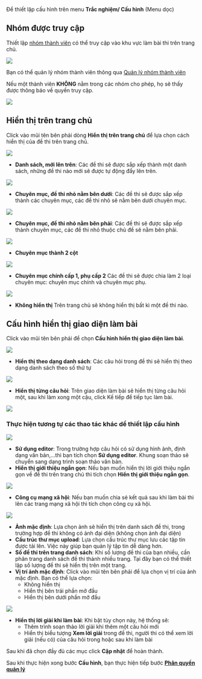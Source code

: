 Để thiết lập cấu hình trên menu **Trắc nghiệm/ Cấu hình** (Menu dọc)

## Nhóm được truy cập
 
Thiết lập [nhóm thành viên](/system/#quan-ly-nhom-thanh-vien) có thể truy cập vào khu vực làm bài thi trên trang chủ.

![](./images/test/cau-hinh-1.png)

Bạn có thể quản lý nhóm thành viên thông qua [Quản lý nhóm thành viên](/system/#quan-ly-nhom-thanh-vien)

Nếu một thành viên **KHÔNG** nằm trong các nhóm cho phép, họ sẽ thấy được thông báo về quyền truy cập.

![](./images/test/cau-hinh-15.png)

## Hiển thị trên trang chủ

Click vào mũi tên bên phải dòng **Hiển thị trên trang chủ** để lựa chọn cách hiển thị của đề thi trên trang chủ. 

![](./images/test/cau-hinh-2.png)

- **Danh sách, mới lên trên**: Các đề thi sẽ được sắp xếp thành một danh sách, những đề thi nào mới sẽ được tự động đẩy lên trên. 

![](./images/test/cau-hinh-3.png)

- **Chuyên mục, đề thi nhỏ nằm bên dưới**: Các đề thi sẽ được sắp xếp thành các chuyên mục, các đề thi nhỏ sẽ nằm bên dưới chuyên mục. 

![](./images/test/cau-hinh-4.png)

- **Chuyên mục, đề thi nhỏ nằm bên phải**: Các đề thi sẽ được sắp xếp thành chuyên mục, các đề thi nhỏ thuộc chủ đề sẽ nằm bên phải. 

![](./images/test/cau-hinh-5.png)

- **Chuyên mục thành 2 cột**

![](./images/test/cau-hinh-6.png)

- **Chuyên mục chính cấp 1, phụ cấp 2** Các đề thi sẽ được chia làm 2 loại chuyên mục: chuyên mục chính và chuyên mục phụ. 

![](./images/test/cau-hinh-7.png)

- **Không hiển thị** Trên trang chủ sẽ không hiển thị bất kì một đề thi nào. 

## Cấu hình hiển thị giao diện làm bài

Click vào mũi tên bên phải để chọn **Cấu hình hiển thị giao diện làm bài**. 

![](./images/test/cau-hinh-8.png)

- **Hiển thị theo dạng danh sách**: Các câu hỏi trong đề thi sẽ hiển thị theo dạng danh sách theo số thứ tự

![](./images/test/cau-hinh-9.png)

- **Hiển thị từng câu hỏi**: Trên giao diện làm bài sẽ hiển thị từng câu hỏi một, sau khi làm xong một cậu, click Kế tiếp để tiếp tục làm bài. 

![](./images/test/cau-hinh-10.png)

### Thực hiện tương tự các thao tác khác dể thiết lập cấu hình 

![](./images/test/cau-hinh-11.png)

- **Sử dụng editor**: Trong trường hợp câu hỏi có sử dụng hình ảnh, định dạng văn bản,...thì bạn tích chọn **Sử dụng editor**. Khung soạn thảo sẽ chuyển sang dạng trình soạn thảo văn bản. 
- **Hiển thị giới thiệu ngắn gọn**: Nếu bạn muốn hiển thị lời giới thiệu ngắn gọn về đề thi trên trang chủ thì tích chọn **Hiển thị giới thiệu ngắn gọn**. 

![](./images/test/cau-hinh-12.png)

- **Công cụ mạng xã hội**: Nếu bạn muốn chia sẻ kết quả sau khi làm bài thi lên các trang mạng xã hội thì tích chọn công cụ xã hội. 

![](./images/test/cau-hinh-13.png)

- **Ảnh mặc định**: Lựa chọn ảnh sẽ hiển thị trên danh sách đề thi, trong trường hợp đề thi không có ảnh đại diện (không chọn ảnh đại diện)
- **Cấu trúc thư mục upload**: Lựa chọn cấu trúc thư mục lưu các tập tin được tải lên. Việc này giúp bạn quản lý tập tin dễ dàng hơn.
- **Số đề thi trên trang danh sách**: Khi số lượng đề thi của bạn nhiều, cần phân trang danh sách đề thi thành nhiều trang. Tại đây bạn có thể thiết lập số lượng đề thi sẽ hiển thị trên một trang.
- **Vị trí ảnh mặc định**: Click vào mũi tên bên phải để lựa chọn vị trí của ảnh mặc định. Bạn có thể lựa chọn: 
	- Không hiển thị
	- Hiển thị bên trái phần mở đầu 
	- Hiển thị bên dưới phần mở đầu 

![](./images/test/cau-hinh-14.png)

- **Hiển thị lời giải khi làm bài**: Khi bật tùy chọn này, hệ thống sẽ:
	- Thêm trình soạn thảo lời giải khi thêm một câu hỏi mới
	- Hiển thị biểu tượng **Xem lời giải** trong đề thi, người thi có thể xem lời giải (nếu có) của câu hỏi trong hoặc sau khi làm bài

Sau khi đã chọn đầy đủ các mục click **Cập nhật** để hoàn thành. 

Sau khi thực hiện xong bước **Cấu hình**, bạn thực hiện tiếp bước   [**Phân quyền quản lý**](/phan-quyen-quan-ly/)